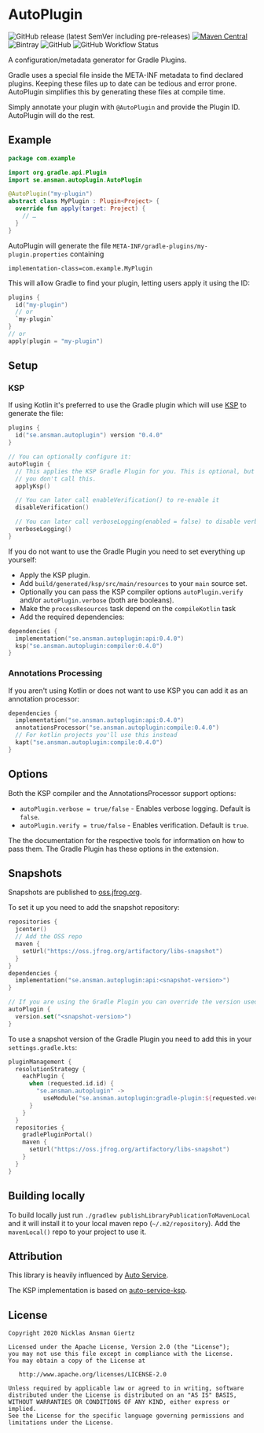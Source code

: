 AutoPlugin
===
![GitHub release (latest SemVer including pre-releases)](https://img.shields.io/github/v/release/ansman/auto-plugin?include_prereleases)
[![Maven Central](https://maven-badges.herokuapp.com/maven-central/se.ansman.autoplugin/api/badge.svg)](https://maven-badges.herokuapp.com/maven-central/se.ansman.autoplugin/api)
![Bintray](https://img.shields.io/bintray/v/ansman/auto-plugin/api)
![GitHub](https://img.shields.io/github/license/ansman/auto-plugin.svg?color=green&style=popout)
![GitHub Workflow Status](https://img.shields.io/github/workflow/status/ansman/auto-plugin/Check)

A configuration/metadata generator for Gradle Plugins.

Gradle uses a special file inside the META-INF metadata to find declared plugins. Keeping these files up to date can be
tedious and error prone. AutoPlugin simplifies this by generating these files at compile time.

Simply annotate your plugin with `@AutoPlugin` and provide the Plugin ID. AutoPlugin will do the rest.

Example
---
```kotlin
package com.example

import org.gradle.api.Plugin
import se.ansman.autoplugin.AutoPlugin

@AutoPlugin("my-plugin")
abstract class MyPlugin : Plugin<Project> {
  override fun apply(target: Project) {
    // …
  }
}
```

AutoPlugin will generate the file `META-INF/gradle-plugins/my-plugin.properties` containing
```plain
implementation-class=com.example.MyPlugin
```

This will allow Gradle to find your plugin, letting users apply it using the ID:
```kotlin
plugins {
  id("my-plugin")
  // or
  `my-plugin`
}
// or
apply(plugin = "my-plugin")
```

Setup
---

### KSP
If using Kotlin it's preferred to use the Gradle plugin which will use [KSP](https://github.com/google/ksp) to generate
the file:
```kotlin
plugins {
  id("se.ansman.autoplugin") version "0.4.0"
}

// You can optionally configure it:
autoPlugin {
  // This applies the KSP Gradle Plugin for you. This is optional, but you need to apply the KSP plugin manually if
  // you don't call this.
  applyKsp()

  // You can later call enableVerification() to re-enable it
  disableVerification()

  // You can later call verboseLogging(enabled = false) to disable verbose logging
  verboseLogging()
}
```

If you do not want to use the Gradle Plugin you need to set everything up yourself:
* Apply the KSP plugin.
* Add `build/generated/ksp/src/main/resources` to your `main` source set.
* Optionally you can pass the KSP compiler options `autoPlugin.verify` and/or `autoPlugin.verbose` (both are booleans).
* Make the `processResources` task depend on the `compileKotlin` task
* Add the required dependencies:
```kotlin
dependencies {
  implementation("se.ansman.autoplugin:api:0.4.0")
  ksp("se.ansman.autoplugin:compiler:0.4.0")
}
```

### Annotations Processing
If you aren't using Kotlin or does not want to use KSP you can add it as an annotation processor:
```kotlin
dependencies {
  implementation("se.ansman.autoplugin:api:0.4.0")
  annotationsProcessor("se.ansman.autoplugin:compile:0.4.0")
  // For kotlin projects you'll use this instead
  kapt("se.ansman.autoplugin:compile:0.4.0")
}
```

Options
---
Both the KSP compiler and the AnnotationsProcessor support options:
* `autoPlugin.verbose = true/false` - Enables verbose logging. Default is `false`. 
* `autoPlugin.verify = true/false` - Enables verification. Default is `true`.

The the documentation for the respective tools for information on how to pass them. The Gradle Plugin has these options
in the extension. 

Snapshots
---
Snapshots are published to [oss.jfrog.org](https://oss.jfrog.org/artifactory/libs-snapshot/se/ansman/autoplugin/).

To set it up you need to add the snapshot repository:
```kotlin
repositories {
  jcenter()
  // Add the OSS repo
  maven {
    setUrl("https://oss.jfrog.org/artifactory/libs-snapshot")
  }
}
dependencies {
  implementation("se.ansman.autoplugin:api:<snapshot-version>")
}

// If you are using the Gradle Plugin you can override the version used like this:
autoPlugin {
  version.set("<snapshot-version>")
}
```

To use a snapshot version of the Gradle Plugin you need to add this in your `settings.gradle.kts`:
```kotlin
pluginManagement {
  resolutionStrategy {
    eachPlugin {
      when (requested.id.id) {
        "se.ansman.autoplugin" ->
          useModule("se.ansman.autoplugin:gradle-plugin:${requested.version}")
      }
    }
  }
  repositories {
    gradlePluginPortal()
    maven {
      setUrl("https://oss.jfrog.org/artifactory/libs-snapshot")
    }
  }
}
```

Building locally
---
To build locally just run `./gradlew publishLibraryPublicationToMavenLocal` and it will install it to your local maven
repo (`~/.m2/repository`). Add the `mavenLocal()` repo to your project to use it.

Attribution
---
This library is heavily influenced by [Auto Service](https://github.com/google/auto/tree/master/service).

The KSP implementation is based on [auto-service-ksp](https://github.com/ZacSweers/auto-service-ksp).

License
---
```plain
Copyright 2020 Nicklas Ansman Giertz

Licensed under the Apache License, Version 2.0 (the "License");
you may not use this file except in compliance with the License.
You may obtain a copy of the License at

   http://www.apache.org/licenses/LICENSE-2.0

Unless required by applicable law or agreed to in writing, software
distributed under the License is distributed on an "AS IS" BASIS,
WITHOUT WARRANTIES OR CONDITIONS OF ANY KIND, either express or implied.
See the License for the specific language governing permissions and
limitations under the License.
```
